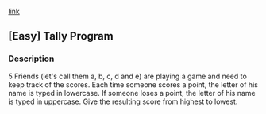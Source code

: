 [link](https://www.reddit.com/r/dailyprogrammer/comments/8jcffg/20180514_challenge_361_easy_tally_program/)

## [Easy] Tally Program

### Description
5 Friends (let's call them a, b, c, d and e) are playing a game and need to keep track of the scores. Each time someone scores a point, the letter of his name is typed in lowercase. If someone loses a point, the letter of his name is typed in uppercase. Give the resulting score from highest to lowest.
